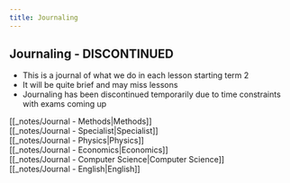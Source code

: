 ```yaml
---
title: Journaling
---
```


## Journaling - DISCONTINUED
- This is a journal of what we do in each lesson starting term 2
- It will be quite brief and may miss lessons
- Journaling has been discontinued temporarily due to time constraints with exams coming up

[[_notes/Journal - Methods|Methods]]  
[[_notes/Journal - Specialist|Specialist]]  
[[_notes/Journal - Physics|Physics]]  
[[_notes/Journal - Economics|Economics]]  
[[_notes/Journal - Computer Science|Computer Science]]  
[[_notes/Journal - English|English]]  





